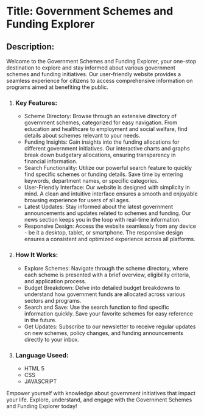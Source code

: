 <h1>Title: Government Schemes and Funding Explorer</h1>

<h2>Description:</h2>

<p>Welcome to the Government Schemes and Funding Explorer, your one-stop destination to explore and stay informed about various government schemes and funding initiatives. Our user-friendly website provides a seamless experience for citizens to access comprehensive information on programs aimed at benefiting the public.</p>

<ol>
  <li><h3>Key Features:</h3></li>
 <ul>
   <li>Scheme Directory: Browse through an extensive directory of government schemes, categorized for easy navigation. From education and healthcare to employment and social welfare, find details about schemes relevant to your needs.

  <li>Funding Insights: Gain insights into the funding allocations for different government initiatives. Our interactive charts and graphs break down budgetary allocations, ensuring transparency in financial information.</li>
  <li>Search Functionality: Utilize our powerful search feature to quickly find specific schemes or funding details. Save time by entering keywords, department names, or specific categories.</li>
  <li>User-Friendly Interface: Our website is designed with simplicity in mind. A clean and intuitive interface ensures a smooth and enjoyable browsing experience for users of all ages.</li>
  <li>Latest Updates: Stay informed about the latest government announcements and updates related to schemes and funding. Our news section keeps you in the loop with real-time information.</li>
  <li>Responsive Design: Access the website seamlessly from any device - be it a desktop, tablet, or smartphone. The responsive design ensures a consistent and optimized experience across all platforms.</li>
 </ul>
<li><h3>How It Works:</h3></li>
  <ul>
   <li>Explore Schemes: Navigate through the scheme directory, where each scheme is presented with a brief overview, eligibility criteria, and application process.</li>
   <li>Budget Breakdown: Delve into detailed budget breakdowns to understand how government funds are allocated across various sectors and programs.</li>
   <li>Search and Save: Use the search function to find specific information quickly. Save your favorite schemes for easy reference in the future.</li>
   <li>Get Updates: Subscribe to our newsletter to receive regular updates on new schemes, policy changes, and funding announcements directly to your inbox.</li>
  </ul>  
 <li><h3>Language Useed:</h3></li>
   <ul>
     <li>HTML 5</li>
     <li>CSS</li>
     <li>JAVASCRIPT</li>
   </ul>  
</ol>
<p>Empower yourself with knowledge about government initiatives that impact your life. Explore, understand, and engage with the Government Schemes and Funding Explorer today!</p>
